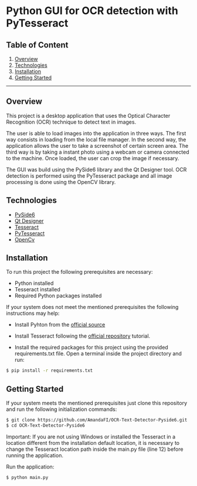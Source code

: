 # Python GUI for OCR detection with PyTesseract

## Table of Content

1. [Overview](#overview)
2. [Technologies](#technologies)
3. [Installation](#installation)
4. [Getting Started](#getting-started)

---

## **Overview** <a name="overview"></a>

This project is a desktop application that uses the Optical Character Recognition (OCR) technique to detect text in images.

The user is able to load images into the application in three ways. The first way consists in loading from the local file manager. In the second way, the application allows the user to take a screenshot of certain screen area. The third way is by taking a instant photo using a webcam or camera connected to the machine. Once loaded, the user can crop the image if necessary.

The GUI was build using the PySide6 library and the Qt Designer tool. OCR detection is performed using the PyTesseract package and all image processing is done using the OpenCV library.

## **Technologies** <a name="technologies"></a>

- [PySide6](https://pypi.org/project/PySide6/)
- [Qt Designer](https://doc.qt.io/qt-6/qtdesigner-manual.html)
- [Tesseract](https://github.com/tesseract-ocr/tessdoc)
- [PyTesseract](https://pypi.org/project/pytesseract/)
- [OpenCv](https://docs.opencv.org/4.x/)

## **Installation** <a name="installation"></a>

To run this project the following prerequisites are necessary:

- Python installed
- Tesseract installed
- Required Python packages installed

If your system does not meet the mentioned prerequisites the following instructions may help:

- Install Pyhton from the [official source](https://www.python.org/downloads/)

- Install Tesseract following the [official repository](https://github.com/tesseract-ocr/tessdoc/blob/main/Downloads.md) tutorial.

- Install the required packages for this project using the provided requirements.txt file. Open a terminal inside the project directory and run:

```bash
$ pip install -r requirements.txt
```

## **Getting Started** <a name="getting-started"></a>

If your system meets the mentioned prerequisites just clone this repository and run the following initialization commands:

```bash
$ git clone https://github.com/AmandaFI/OCR-Text-Detector-Pyside6.git
$ cd OCR-Text-Detector-Pyside6
```

Important: If you are not using Windows or installed the Tesseract in a location different from the installation default location, it is necessary to change the Tesseract location path inside the main.py file (line 12) before running the application.

Run the application:

```bash
$ python main.py
```
